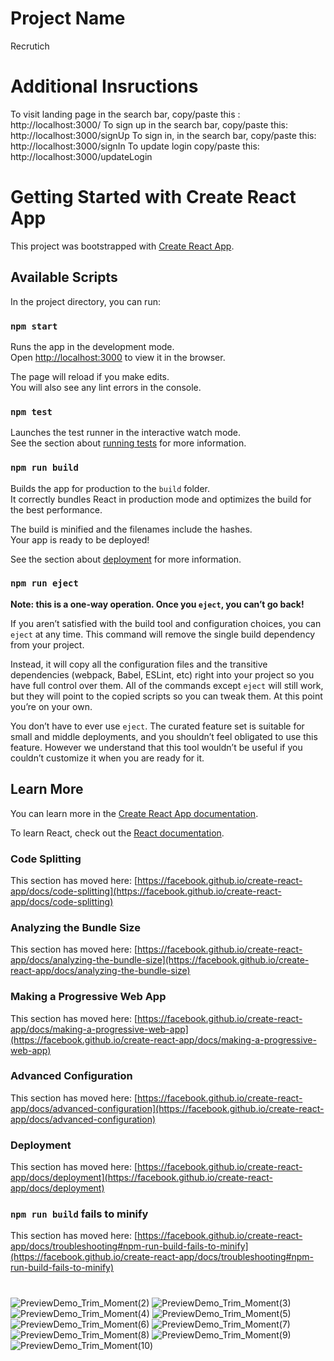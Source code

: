 # ####################################################################################################################################################




# Project Name
Recrutich

# Additional  Insructions

To visit landing page in the search bar, copy/paste this : http://localhost:3000/
To sign up in the search bar, copy/paste this: http://localhost:3000/signUp
To sign in, in the search bar, copy/paste this: http://localhost:3000/signIn
To update login copy/paste this: http://localhost:3000/updateLogin   

# ####################################################################################################################################################

# Getting Started with Create React App

This project was bootstrapped with [Create React App](https://github.com/facebook/create-react-app).

## Available Scripts

In the project directory, you can run:

### `npm start`

Runs the app in the development mode.\
Open [http://localhost:3000](http://localhost:3000) to view it in the browser.

The page will reload if you make edits.\
You will also see any lint errors in the console.

### `npm test`

Launches the test runner in the interactive watch mode.\
See the section about [running tests](https://facebook.github.io/create-react-app/docs/running-tests) for more information.

### `npm run build`

Builds the app for production to the `build` folder.\
It correctly bundles React in production mode and optimizes the build for the best performance.

The build is minified and the filenames include the hashes.\
Your app is ready to be deployed!

See the section about [deployment](https://facebook.github.io/create-react-app/docs/deployment) for more information.

### `npm run eject`

**Note: this is a one-way operation. Once you `eject`, you can’t go back!**

If you aren’t satisfied with the build tool and configuration choices, you can `eject` at any time. This command will remove the single build dependency from your project.

Instead, it will copy all the configuration files and the transitive dependencies (webpack, Babel, ESLint, etc) right into your project so you have full control over them. All of the commands except `eject` will still work, but they will point to the copied scripts so you can tweak them. At this point you’re on your own.

You don’t have to ever use `eject`. The curated feature set is suitable for small and middle deployments, and you shouldn’t feel obligated to use this feature. However we understand that this tool wouldn’t be useful if you couldn’t customize it when you are ready for it.

## Learn More

You can learn more in the [Create React App documentation](https://facebook.github.io/create-react-app/docs/getting-started).

To learn React, check out the [React documentation](https://reactjs.org/).

### Code Splitting

This section has moved here: [https://facebook.github.io/create-react-app/docs/code-splitting](https://facebook.github.io/create-react-app/docs/code-splitting)

### Analyzing the Bundle Size

This section has moved here: [https://facebook.github.io/create-react-app/docs/analyzing-the-bundle-size](https://facebook.github.io/create-react-app/docs/analyzing-the-bundle-size)

### Making a Progressive Web App

This section has moved here: [https://facebook.github.io/create-react-app/docs/making-a-progressive-web-app](https://facebook.github.io/create-react-app/docs/making-a-progressive-web-app)

### Advanced Configuration

This section has moved here: [https://facebook.github.io/create-react-app/docs/advanced-configuration](https://facebook.github.io/create-react-app/docs/advanced-configuration)

### Deployment

This section has moved here: [https://facebook.github.io/create-react-app/docs/deployment](https://facebook.github.io/create-react-app/docs/deployment)

### `npm run build` fails to minify

This section has moved here: [https://facebook.github.io/create-react-app/docs/troubleshooting#npm-run-build-fails-to-minify](https://facebook.github.io/create-react-app/docs/troubleshooting#npm-run-build-fails-to-minify)


# ####################################################################################################################################################

![PreviewDemo_Trim_Moment(2)](https://user-images.githubusercontent.com/73195686/157006664-4c283bc4-888d-46b8-bd3c-8972fe230b5e.jpg)
![PreviewDemo_Trim_Moment(3)](https://user-images.githubusercontent.com/73195686/157006667-2835d1c8-7b07-431c-b001-4d6a03993616.jpg)
![PreviewDemo_Trim_Moment(4)](https://user-images.githubusercontent.com/73195686/157006670-9c74440f-e8b5-4573-b853-58efc373c94c.jpg)
![PreviewDemo_Trim_Moment(5)](https://user-images.githubusercontent.com/73195686/157006672-be0b69fa-551e-4f6e-b24f-d8f2332bcd18.jpg)
![PreviewDemo_Trim_Moment(6)](https://user-images.githubusercontent.com/73195686/157006676-b94e513c-ccbb-4dc3-8586-ae14bfbde6cb.jpg)
![PreviewDemo_Trim_Moment(7)](https://user-images.githubusercontent.com/73195686/157006678-ec22e8d6-72cc-4084-be8b-5fa68fade1f2.jpg)
![PreviewDemo_Trim_Moment(8)](https://user-images.githubusercontent.com/73195686/157006679-1727289a-f528-4b6d-807b-cc7f5812a2b9.jpg)
![PreviewDemo_Trim_Moment(9)](https://user-images.githubusercontent.com/73195686/157006682-0a99b596-6cda-4b8a-81fc-87313a17bee0.jpg)
![PreviewDemo_Trim_Moment(10)](https://user-images.githubusercontent.com/73195686/157007087-71becc25-648d-4787-b208-4cba2aa46d21.jpg)

